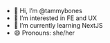 - 👋 Hi, I’m @tammybones
- 👀 I’m interested in FE and UX
- 🌱 I’m currently learning NextJS
- 😄 Pronouns: she/her

